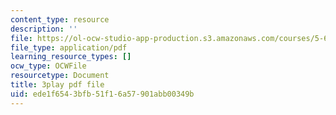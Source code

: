 ```yaml
---
content_type: resource
description: ''
file: https://ol-ocw-studio-app-production.s3.amazonaws.com/courses/5-61-physical-chemistry-fall-2017/ede1f6543bfb51f16a57901abb00349b_SSVdDcC2LrQ.pdf
file_type: application/pdf
learning_resource_types: []
ocw_type: OCWFile
resourcetype: Document
title: 3play pdf file
uid: ede1f654-3bfb-51f1-6a57-901abb00349b
---
```

